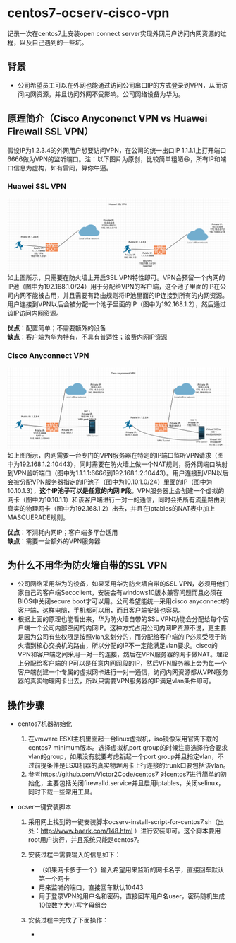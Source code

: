 # centos7-ocserv-cisco-vpn
记录一次在centos7上安装open connect server实现外网用户访问内网资源的过程，以及自己遇到的一些坑。

## 背景
* 公司希望员工可以在外网也能通过访问公司出口IP的方式登录到VPN，从而访问内网资源，并且访问外网不受影响。公司网络设备为华为。

## 原理简介（Cisco Anyconenct VPN vs Huawei Firewall SSL VPN）
假设IP为1.2.3.4的外网用户想要访问VPN，在公司的统一出口IP 1.1.1.1上打开端口6666做为VPN的监听端口。注：以下图片为原创，比较简单粗陋:laughing:，所有IP和端口信息为虚构，如有雷同，算你牛逼。
### Huawei SSL VPN
![Huawei](images/Huawei_VPN.png)
如上图所示，只需要在防火墙上开启SSL VPN特性即可。VPN会预留一个内网的IP池（图中为192.168.1.0/24）用于分配给VPN的客户端，这个池子里面的IP在公司内网不能被占用，并且需要有路由规则将IP池里面的IP连接到所有的内网资源。用户连接到VPN以后会被分配一个池子里面的IP（图中为192.168.1.2），然后通过该IP访问内网资源。

**优点**：配置简单；不需要额外的设备<br>
**缺点**：客户端为华为特有，不具有普适性；浪费内网IP资源

### Cisco Anyconnect VPN
![Cisco](images/Cisco_VPN.png)
如上图所示，内网需要一台专门的VPN服务器在特定的IP端口监听VPN请求（图中为192.168.1.2:10443），同时需要在防火墙上做一个NAT规则，将外网端口映射到VPN监听端口（图中为1.1.1.1:6666到192.168.1.2:10443）。用户连接到VPN以后会被分配VPN服务器指定的IP池子（图中为10.10.1.0/24）里面的IP（图中为10.10.1.3），**这个IP池子可以是任意的内网IP段**。VPN服务器上会创建一个虚拟的网卡（图中为10.10.1.1）和该客户端进行一对一的通信，同时会把所有流量路由到真实的物理网卡（图中为192.168.1.2）出去，并且在iptables的NAT表中加上MASQUERADE规则。

**优点**：不消耗内网IP；客户端多平台适用<br>
**缺点**：需要一台额外的VPN服务器

## 为什么不用华为防火墙自带的SSL VPN
* 公司网络采用华为的设备，如果采用华为防火墙自带的SSL VPN，必须用他们家自己的客户端Secoclient，安装会有windows10版本兼容问题而且必须在BIOS中关闭secure boot才可以用。公司希望能统一采用cisco anyconnect的客户端，这样电脑，手机都可以用，而且客户端安装也容易。
* 根据上面的原理也能看出来，华为防火墙自带的SSL VPN功能会分配给每个客户端一个公司内部空闲的内网IP。这种方式占用公司内网IP资源不说，更主要是因为公司有些权限是按照vlan来划分的，而分配给客户端的IP必须受限于防火墙到核心交换机的路由，所以分配的IP不一定能满足vlan要求。cisco的VPN和客户端之间采用一对一的连接，然后在VPN服务器的网卡做NAT。理论上分配给客户端的IP可以是任意内网网段的IP，然后VPN服务器上会为每一个客户端创建一个专属的虚拟网卡进行一对一通信，访问内网资源都从VPN服务器的真实物理网卡出去，所以只需要VPN服务器的IP满足vlan条件即可。


## 操作步骤
* centos7机器初始化

  1. 在vmware ESXI主机里面起一台linux虚拟机，iso镜像采用官网下载的centos7 minimum版本。选择虚拟机port group的时候注意选择符合要求vlan的group，如果没有就要考虑新起一个port group并且指定vlan，不过前提条件是ESXI机器的真实物理网卡上行连接的trunk口要包括该vlan。
  2. 参考https://github.com/Victor2Code/centos7 对centos7进行简单的初始化，主要包括关闭firewalld.service并且启用iptables，关闭selinux，同时下载一些常用工具。
  
* ocser一键安装脚本

  1. 采用网上找到的一键安装脚本ocserv-install-script-for-centos7.sh（出处：http://www.baerk.com/148.html ）进行安装即可。这个脚本要用root用户执行，并且系统只能是centos7。
  2. 安装过程中需要输入的信息如下：

      * （如果网卡多于一个）输入希望用来监听的网卡名字，直接回车默认第一个网卡
      * 用来监听的端口，直接回车默认10443
      * 用于登录VPN的用户名和密码，直接回车用户名user，密码随机生成10位数字大小写字母组合
  3. 安装过程中完成了下面操作：
  
      * 
  
